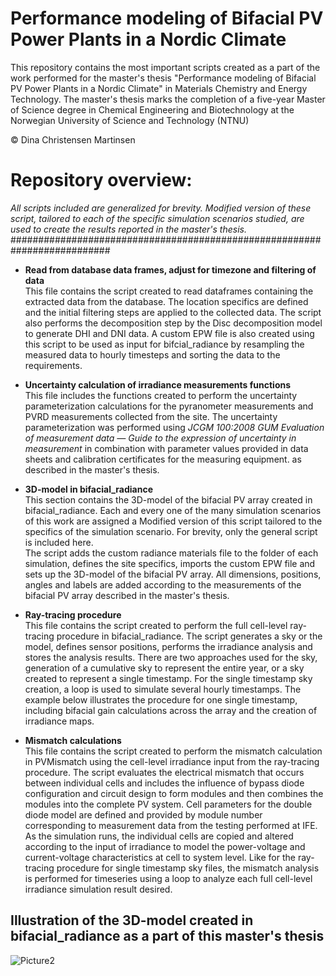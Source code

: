 # Performance modeling of Bifacial PV Power Plants in a Nordic Climate
This repository contains the most important scripts created as a part of the work performed for the master's thesis "Performance modeling of Bifacial PV Power Plants in a Nordic Climate" in Materials Chemistry and Energy Technology. The master's thesis marks the completion of a five-year Master of Science degree in Chemical Engineering and Biotechnology at the Norwegian University of Science and Technology (NTNU) <be>
  
&copy; Dina Christensen Martinsen 

# Repository overview: 
*All scripts included are generalized for brevity. Modified version of these script, tailored to each of the specific simulation scenarios studied, are used to create the results reported in the master's thesis.* 
##########################################################################

- **Read from database data frames, adjust for timezone and filtering of data**<br>
This file contains the script created to read dataframes containing the extracted data from the database. The location specifics are defined and the initial filtering steps are applied to the collected data. The script also performs the decomposition step by the Disc decomposition model to generate DHI and DNI data. A custom EPW file is also created using this script to be used as input for bifcial_radiance by resampling the measured data to hourly timesteps and sorting the data to the requirements.

- **Uncertainty calculation of irradiance measurements functions**<br>
This file includes the functions created to perform the uncertainty parameterization calculations for the pyranometer measurements and PVRD measurements collected from the site. The uncertainty parameterization was performed using *JCGM 100:2008 GUM  Evaluation of measurement data — Guide to the expression of uncertainty in measurement* in combination with parameter values provided in data sheets and calibration certificates for the measuring equipment. as described in the master's thesis.

- **3D-model in bifacial_radiance**<br>
This section contains the 3D-model of the bifacial PV array created in bifacial_radiance. Each and every one of the many simulation scenarios of this work are assigned a Modified version of this script tailored to the specifics of the simulation scenario. For brevity, only the general script is included here.  
The script adds the custom radiance materials file to the folder of each simulation, defines the site specifics, imports the custom EPW file and sets up the 3D-model of the bifacial PV array. All dimensions, positions, angles and labels are added according to the measurements of the bifacial PV array described in the master's thesis. 

- **Ray-tracing procedure**<br>
This file contains the script created to perform the full cell-level ray-tracing procedure in bifacial_radiance. The script generates a sky or the model, defines sensor positions, performs the irradiance analysis and stores the analysis results. 
There are two approaches used for the sky, generation of a cumulative sky to represent the entire year, or a sky created to represent a single timestamp. For the single timestamp sky creation, a loop is used to simulate several hourly timestamps. The example below illustrates the procedure for one single timestamp, including bifacial gain calculations across the array and the creation of irradiance maps. 

- **Mismatch calculations**<br>
This file contains the script created to perform the mismatch calculation in PVMismatch using the cell-level irradiance input from the ray-tracing procedure. The script evaluates the electrical mismatch that occurs between individual cells and includes the influence of bypass diode configuration and circuit design to form modules and then combines the modules into the complete PV system.
Cell parameters for the double diode model are defined and provided by module number corresponding to measurement data from the testing performed at IFE. As the simulation runs, the individual cells are copied and altered according to the input of irradiance to model the power-voltage and current-voltage characteristics at cell to system level. Like for the ray-tracing procedure for single timestamp sky files, the mismatch analysis is performed for timeseries using a loop to analyze each full cell-level irradiance simulation result desired.  


## Illustration of the 3D-model created in bifacial_radiance as a part of this master's thesis
![Picture2](https://user-images.githubusercontent.com/102217024/172667340-25460ed7-92b5-4bf0-89f2-989c80b0ee5d.png)
